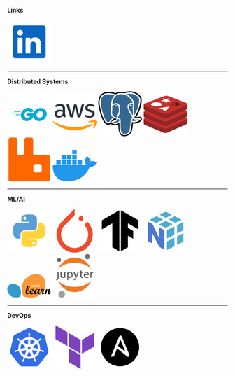 **Links**

<span>
  <a href="https://www.linkedin.com/in/wilcollinsvt/" target="_blank"><img src="resources/logos/linkedin.svg" width="100" title="LinkedIn" /></a>
</span>

<br>
<hr>

**Distributed Systems**

<span>
  <a href="https://golang.org/" target="_blank"><img src="resources/logos/go.svg" width="100" title="Go" /></a>
  <a href="https://aws.amazon.com/" target="_blank"><img src="resources/logos/aws.svg" width="100" title="AWS" /></a>
  <a href="https://www.postgresql.org/" target="_blank"><img src="resources/logos/postgres.svg" width="100" title="Postgres" /></a>
  <a href="https://redis.io/" target="_blank"><img src="resources/logos/redis.svg" width="100" title="Redis" /></a>
  <a href="https://rabbitmq.com/" target="_blank"><img src="resources/logos/rabbitmq.svg" width="100" title="RabbitMQ" /></a>
  <a href="https://www.docker.com/" target="_blank"><img src="resources/logos/docker.svg" width="100" title="Docker" /></a>
</span>

<br>
<hr>

**ML/AI**

<span>
  <a href="https://www.python.org/" target="_blank"><img src="resources/logos/python.svg" width="100" title="Python" /></a>
  <a href="https://pytorch.org/" target="_blank"><img src="resources/logos/pytorch.svg" width="100" title="PyTorch" /></a>
  <a href="https://www.tensorflow.org/" target="_blank"><img src="resources/logos/tensorflow.svg" width="100" title="TensorFlow" /></a>
  <a href="https://numpy.org/" target="_blank"><img src="resources/logos/numpy.svg" width="100" title="NumPy" /></a>
  <a href="https://scikit-learn.org/" target="_blank"><img src="resources/logos/scikit-learn.svg" width="100" title="Scikit-Learn" /></a>
  <a href="https://jupyter.org/" target="_blank"><img src="resources/logos/jupyter.svg" width="100" title="Jupyter" /></a>
</span>

<br>
<hr>

**DevOps**

<span>
  <a href="https://kubernetes.io/" target="_blank"><img src="resources/logos/kubernetes.svg" width="100" title="Kubernetes" /></a>
  <a href="https://www.terraform.io/" target="_blank"><img src="resources/logos/terraform.svg" width="100" title="Terraform" /></a>
  <a href="https://www.ansible.com/" target="_blank"><img src="resources/logos/ansible.svg" width="100" title="Ansible" /></a>
</span>
